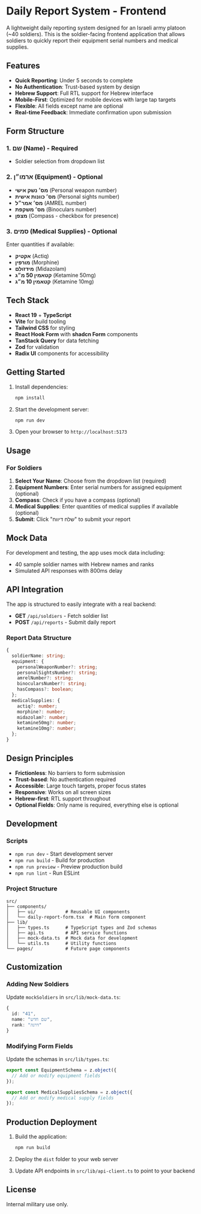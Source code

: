 # Daily Report System - Frontend

A lightweight daily reporting system designed for an Israeli army platoon (~40 soldiers). This is the soldier-facing frontend application that allows soldiers to quickly report their equipment serial numbers and medical supplies.

## Features

- **Quick Reporting**: Under 5 seconds to complete
- **No Authentication**: Trust-based system by design
- **Hebrew Support**: Full RTL support for Hebrew interface
- **Mobile-First**: Optimized for mobile devices with large tap targets
- **Flexible**: All fields except name are optional
- **Real-time Feedback**: Immediate confirmation upon submission

## Form Structure

### 1. שם (Name) - Required

- Soldier selection from dropdown list

### 2. ארמו״ן (Equipment) - Optional

- **מס׳ נשק אישי** (Personal weapon number)
- **מס׳ כוונות אישית** (Personal sights number)
- **מס׳ אמר״ל** (AMREL number)
- **מס׳ משקפת** (Binoculars number)
- **מצפן** (Compass - checkbox for presence)

### 3. סמים (Medical Supplies) - Optional

Enter quantities if available:

- **אקטיק** (Actiq)
- **מורפין** (Morphine)
- **מידזולם** (Midazolam)
- **קטאמין 50 מ״ג** (Ketamine 50mg)
- **קטאמין 10 מ״ג** (Ketamine 10mg)

## Tech Stack

- **React 19** + **TypeScript**
- **Vite** for build tooling
- **Tailwind CSS** for styling
- **React Hook Form** with **shadcn Form** components
- **TanStack Query** for data fetching
- **Zod** for validation
- **Radix UI** components for accessibility

## Getting Started

1. Install dependencies:

   ```bash
   npm install
   ```

2. Start the development server:

   ```bash
   npm run dev
   ```

3. Open your browser to `http://localhost:5173`

## Usage

### For Soldiers

1. **Select Your Name**: Choose from the dropdown list (required)
2. **Equipment Numbers**: Enter serial numbers for assigned equipment (optional)
3. **Compass**: Check if you have a compass (optional)
4. **Medical Supplies**: Enter quantities of medical supplies if available (optional)
5. **Submit**: Click "שלח דיווח" to submit your report

## Mock Data

For development and testing, the app uses mock data including:

- 40 sample soldier names with Hebrew names and ranks
- Simulated API responses with 800ms delay

## API Integration

The app is structured to easily integrate with a real backend:

- **GET** `/api/soldiers` - Fetch soldier list
- **POST** `/api/reports` - Submit daily report

### Report Data Structure

```typescript
{
  soldierName: string;
  equipment: {
    personalWeaponNumber?: string;
    personalSightsNumber?: string;
    amrelNumber?: string;
    binocularsNumber?: string;
    hasCompass?: boolean;
  };
  medicalSupplies: {
    actiq?: number;
    morphine?: number;
    midazolam?: number;
    ketamine50mg?: number;
    ketamine10mg?: number;
  };
}
```

## Design Principles

- **Frictionless**: No barriers to form submission
- **Trust-based**: No authentication required
- **Accessible**: Large touch targets, proper focus states
- **Responsive**: Works on all screen sizes
- **Hebrew-first**: RTL support throughout
- **Optional Fields**: Only name is required, everything else is optional

## Development

### Scripts

- `npm run dev` - Start development server
- `npm run build` - Build for production
- `npm run preview` - Preview production build
- `npm run lint` - Run ESLint

### Project Structure

```
src/
├── components/
│   ├── ui/           # Reusable UI components
│   └── daily-report-form.tsx  # Main form component
├── lib/
│   ├── types.ts      # TypeScript types and Zod schemas
│   ├── api.ts        # API service functions
│   ├── mock-data.ts  # Mock data for development
│   └── utils.ts      # Utility functions
└── pages/            # Future page components
```

## Customization

### Adding New Soldiers

Update `mockSoldiers` in `src/lib/mock-data.ts`:

```typescript
{
  id: "41",
  name: "שם חדש",
  rank: "דרגה"
}
```

### Modifying Form Fields

Update the schemas in `src/lib/types.ts`:

```typescript
export const EquipmentSchema = z.object({
  // Add or modify equipment fields
});

export const MedicalSuppliesSchema = z.object({
  // Add or modify medical supply fields
});
```

## Production Deployment

1. Build the application:

   ```bash
   npm run build
   ```

2. Deploy the `dist` folder to your web server

3. Update API endpoints in `src/lib/api-client.ts` to point to your backend

## License

Internal military use only.
